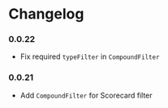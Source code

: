 # Changelog

### 0.0.22

- Fix required `typeFilter` in `CompoundFilter`

### 0.0.21

- Add `CompoundFilter` for Scorecard filter
